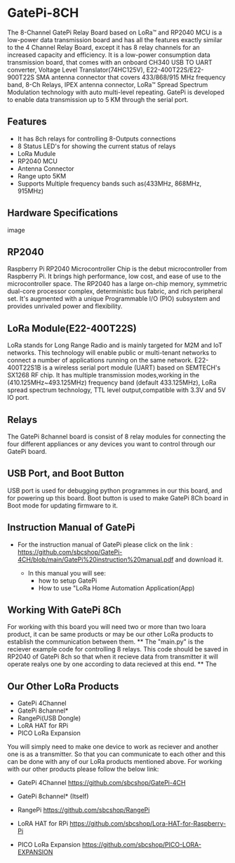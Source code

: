# GatePi-8CH
The 8-Channel GatePi Relay Board based on LoRa™ and RP2040 MCU is a low-power data transmission board and has all the features exactly similar to the 4 Channel Relay Board, except it has 8 relay channels for an increased capacity and efficiency. It is a low-power consumption data transmission board, that comes with an onboard CH340 USB TO UART converter, Voltage Level Translator(74HC125V), E22-400T22S/E22-900T22S SMA antenna connector that covers 433/868/915 MHz frequency band, 8-Ch Relays, IPEX antenna connector, LoRa™ Spread Spectrum Modulation technology with auto multi-level repeating. GatePi is developed to enable data transmission up to 5 KM through the serial port.

## Features
* It has 8ch relays for controlling 8-Outputs connections
* 8 Status LED's for showing the current status of relays
* LoRa Mudule
* RP2040 MCU
* Antenna Connector 
* Range upto 5KM
* Supports Multiple frequency bands such as(433MHz, 868MHz, 915MHz)

## Hardware Specifications

image

## RP2040
Raspberry Pi RP2040 Microcontroller Chip is the debut microcontroller from Raspberry Pi. It brings high performance, low cost, and ease of use to the microcontroller space. The RP2040 has a large on-chip memory, symmetric dual-core processor complex, deterministic bus fabric, and rich peripheral set. It's augmented with a unique Programmable I/O (PIO) subsystem and provides unrivaled power and flexibility.

## LoRa Module(E22-400T22S)
LoRa stands for Long Range Radio and is mainly targeted for M2M and IoT networks. This technology will enable public or multi-tenant networks to connect a number of applications running on the same network. E22-400T22S1B is a wireless serial port module (UART) based on SEMTECH's SX1268 RF chip. It has multiple transmission modes,working in the (410.125MHz~493.125MHz) frequency band (default 433.125MHz), LoRa spread spectrum technology, TTL level output,compatible with 3.3V and 5V IO port.

## Relays
The GatePi 8channel board is consist of 8 relay modules for connecting the four different appliances or any devices you want to control through our GatePi board.

## USB Port, and Boot Button
USB port is used for debugging python programmes in our this board, and for powering up this board. Boot button is used to make GatePi 8Ch board in Boot mode for updating firmware to it.

## Instruction Manual of GatePi
* For the instruction manual of GatePi please click on the link : https://github.com/sbcshop/GatePi-4CH/blob/main/GatePi%20instruction%20manual.pdf and download it. 

   * In this manual you will see:
      * how to setup GatePi 
      * How to use "LoRa Home Automation Application(App)
      

## Working With GatePi 8Ch

For working with this board you will need two or more than two loara product, it can be same products or may be our other LoRa products to establish the communication between them.
** The "main.py" is the reciever example code for controlling 8 relays. This code should be saved in RP2040 of GatePi 8ch so that when it recieve data from transmitter it will operate realys one by one according to data recieved at this end.
** The 

## Our Other LoRa Products

* GatePi 4Channel
* GatePi 8channel*
* RangePi(USB Dongle)
* LoRA HAT for RPi
* PICO LoRa Expansion

You will simply need to make one device to work as reciever and another one is as a transmitter. So that you can communicate to each other and this can be done with any of our LoRa products mentioned above. For working with our other products please follow the below link:

* GatePi 4Channel
https://github.com/sbcshop/GatePi-4CH

* GatePi 8channel* (Itself)
* RangePi
https://github.com/sbcshop/RangePi
* LoRA HAT for RPi
https://github.com/sbcshop/Lora-HAT-for-Raspberry-Pi
* PICO LoRa Expansion
https://github.com/sbcshop/PICO-LORA-EXPANSION



